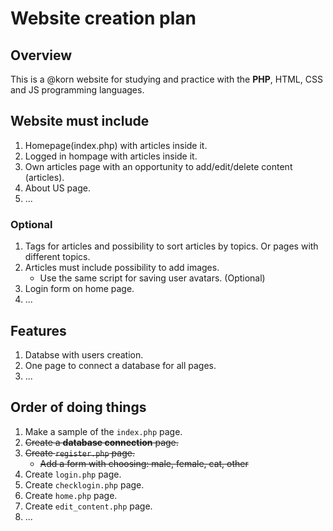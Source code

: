# Website creation plan

## Overview

This is a @korn website for studying and practice with the **PHP**, HTML, CSS and JS programming languages. 

## Website must include
1. Homepage(index.php) with articles inside it.
2. Logged in hompage with articles inside it.
3. Own articles page with an opportunity to add/edit/delete content (articles).
4. About US page.
5. ...

### Optional
1. Tags for articles and possibility to sort articles by topics. Or pages with different topics.
2. Articles must include possibility to add images.
    - Use the same script for saving user avatars. (Optional)
3. Login form on home page.
4. ...

## Features
1. Databse with users creation.
2. One page to connect a database for all pages.
3. ...

## Order of doing things
1. Make a sample of the `index.php` page.
2. ~~Create a **database connection** page.~~
3. ~~Create `register.php` page.~~
    - ~~Add a form with choosing: male, female, cat, other~~
4. Create `login.php` page.
5. Create `checklogin.php` page.
5. Create `home.php` page.
6. Create `edit_content.php` page.
7. ...
